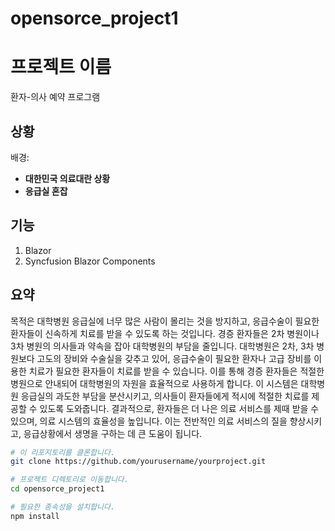 ﻿# opensorce_project1

# 프로젝트 이름
환자-의사 예약 프로그램 

## 상황
배경:
- **대한민국 의료대란 상황**
- **응급실 혼잡**

## 기능
1. Blazor
2. Syncfusion Blazor Components

## 요약
목적은 대학병원 응급실에 너무 많은 사람이 몰리는 것을 방지하고, 응급수술이 필요한 환자들이 신속하게 치료를 받을 수 있도록 하는 것입니다.
경증 환자들은 2차 병원이나 3차 병원의 의사들과 약속을 잡아 대학병원의 부담을 줄입니다. 대학병원은 2차, 3차 병원보다 고도의 장비와 수술실을 갖추고 있어, 응급수술이 필요한 환자나 고급 장비를 이용한 치료가 필요한 환자들이 치료를 받을 수 있습니다. 이를 통해 경증 환자들은 적절한 병원으로 안내되어 대학병원의 자원을 효율적으로 사용하게 합니다.
이 시스템은 대학병원 응급실의 과도한 부담을 분산시키고, 의사들이 환자들에게 적시에 적절한 치료를 제공할 수 있도록 도와줍니다. 결과적으로, 환자들은 더 나은 의료 서비스를 제때 받을 수 있으며, 의료 시스템의 효율성을 높입니다. 이는 전반적인 의료 서비스의 질을 향상시키고, 응급상황에서 생명을 구하는 데 큰 도움이 됩니다.

```bash
# 이 리포지토리를 클론합니다.
git clone https://github.com/yourusername/yourproject.git

# 프로젝트 디렉토리로 이동합니다.
cd opensorce_project1

# 필요한 종속성을 설치합니다.
npm install


